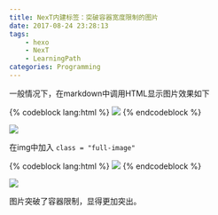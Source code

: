 ```yaml
---
title: NexT内建标签：突破容器宽度限制的图片
date: 2017-08-24 23:28:13
tags: 
	- hexo
	- NexT
	- LearningPath
categories: Programming
---
```


一般情况下，在markdown中调用HTML显示图片效果如下

{% codeblock lang:html %}
<img src="https://cdn.reimu.net/uploads/2017/08/tumblr_o7u1w4bsDX1vthenho1_500.jpg">
{% endcodeblock %}

<img src="https://cdn.reimu.net/uploads/2017/08/tumblr_o7u1w4bsDX1vthenho1_500.jpg">

在img中加入 `class = "full-image"` 

{% codeblock lang:html %}
<img class=full-image src="https://cdn.reimu.net/uploads/2017/08/tumblr_o7u1w4bsDX1vthenho1_500.jpg">
{% endcodeblock %}

<img class=full-image src="https://cdn.reimu.net/uploads/2017/08/tumblr_o7u1w4bsDX1vthenho1_500.jpg">

图片突破了容器限制，显得更加突出。